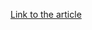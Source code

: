[Link to the article](https://www.cisa.gov/news-events/alerts/2024/12/16/cisa-adds-two-known-exploited-vulnerabilities-catalog)
